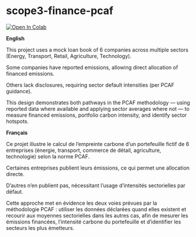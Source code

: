 # scope3-finance-pcaf
[![Open In Colab](https://colab.research.google.com/assets/colab-badge.svg)](https://colab.research.google.com/github/sgichuki/scope3-finance-pcaf/blob/main/notebook.ipynb)

**English**

This project uses a mock loan book of 6 companies across multiple sectors (Energy, Transport, Retail, Agriculture, Technology).

Some companies have reported emissions, allowing direct allocation of financed emissions.

Others lack disclosures, requiring sector default intensities (per PCAF guidance).

This design demonstrates both pathways in the PCAF methodology — using reported data where available and applying sector averages where not — to measure financed emissions, portfolio carbon intensity, and identify sector hotspots.

**Français**

Ce projet illustre le calcul de l’empreinte carbone d’un portefeuille fictif de 6 entreprises (énergie, transport, commerce de détail, agriculture, technologie) selon la norme PCAF.

Certaines entreprises publient leurs émissions, ce qui permet une allocation directe.

D’autres n’en publient pas, nécessitant l’usage d’intensités sectorielles par défaut.

Cette approche met en évidence les deux voies prévues par la méthodologie PCAF : utiliser les données déclarées quand elles existent et recourir aux moyennes sectorielles dans les autres cas, afin de mesurer les émissions financées, l’intensité carbone du portefeuille et d’identifier les secteurs les plus émetteurs.



